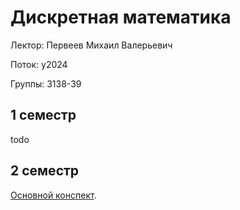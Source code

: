 # Дискретная математика

Лектор: Первеев Михаил Валерьевич

Поток: y2024

Группы: 3138-39

## 1 семестр

todo

## 2 семестр

[Основной конспект](./semester_2/Algorithms.pdf).


